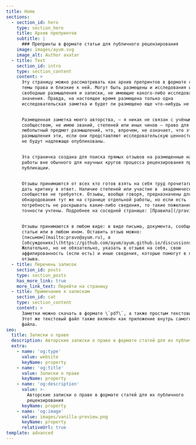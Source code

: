 ```yaml
---
title: Home
sections:
  - section_id: hero
    type: section_hero
    title: Архив препринтов
    subtitle: |
      ### Препринты в формате статьи для публичного рецензирования
    image: images/ayum.svg
    image_alt: Author avatar
  - title: Text
    section_id: intro
    type: section_content
    content: >
      Эту страницу можно рассматривать как архив препринтов в формате статей на
      темы права и близкие к ней. Могут быть размещены и исследования и
      свободные размышления и записки, не имеющие какого-либо исследовательского
      значения. Правда, на настоящее время размещена только одна
      исследовательская заметка и будет ли размещено еще что-нибудь не известно.


      Размещенная заметка моего авторства, — я никак не связан с учёным
      сообществом, не имею званий, степеней или иных чинов — право для меня
      любопытный предмет размышлений, что, впрочем, не означает, что эти
      размышления эти, если они представляют исследовательскую ценность, никогда
      не будут надлежаще опубликованы.


      Эта страничка создана для поиска прямых отзывов на размещенные на ней
      работы вне обычного для научных кругов процесса рецензирования при
      публикации.


      Отзывы принимаются от всех кто готов взять на себя труд прочитать работы и
      дать критику в ответ. Наличие степеней или участие в  академическом
      сообществе не требуется. Отзывы, вообще говоря, предназначены для
      обнародования тут же на странице отдельной работы, но если есть
      потребность не раскрывать какие-либо сведения, то такие пожелания будут в
      точности учтены. Подробнее на соседней странице: [Правила](/pravila).


      Отзывы принимаются в любом виде: в виде письма, документа, сообщения,
      статьи или в любом ином. Оставить отзыв можно:
      [письмом](mailto:pravo@ayum.ru), в
      [обсуждениях]\(https://github.com/ayum/ayum.github.io/discussions).
      Желательно, но не обязательно, указать в отзыве на себя, свою
      аффилированность (если есть) и иные сведения, которые помогут в прочтении
      отзыва.
  - title: Перечень записок
    section_id: posts
    type: section_posts
    has_more_link: true
    more_link_text: Перейти на страницу
  - title: Примечание к запискам
    section_id: cat
    type: section_content
    content: >
      Заметки можно скачать в формате \`pdf\`, а также простым текстовым файлом.
      Этот же текстовый файл также включён как приложение внутрь самого \`pdf\`
      файла.
seo:
  title: Записки о праве
  description: Авторские записки о праве в формате статей для их публичного рецензирования
  extra:
    - name: 'og:type'
      value: website
      keyName: property
    - name: 'og:title'
      value: Записки о праве
      keyName: property
    - name: 'og:description'
      value: >-
        Авторские записки о праве в формате статей для их публичного
        рецензирования
      keyName: property
    - name: 'og:image'
      value: images/vanilla-preview.png
      keyName: property
      relativeUrl: true
template: advanced
---
```


